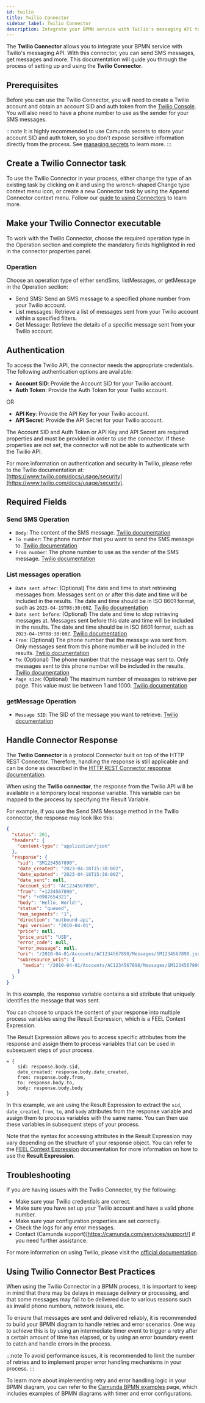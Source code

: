 ```yaml
---
id: twilio
title: Twilio Connector
sidebar_label: Twilio Connector
description: Integrate your BPMN service with Twilio's messaging API to send SMS messages, get messages, and more.
---
```


The **Twilio Connector** allows you to integrate your BPMN service with Twilio's messaging API. With this connector, you can send SMS messages, get messages and more. This documentation will guide you through the process of setting up and using the **Twilio Connector**.

## Prerequisites

Before you can use the Twilio Connector, you will need to create a Twilio account and obtain an account SID and auth token from the [Twilio Console](https://www.twilio.com/console). You will also need to have a phone number to use as the sender for your SMS messages.

:::note
It is highly recommended to use Camunda secrets to store your account SID and auth token, so you don't expose sensitive information directly from the process. See [managing secrets](https://docs.camunda.org/manual/latest/user-guide/process-engine/secrets/) to learn more.
:::

## Create a Twilio Connector task

To use the Twilio Connector in your process, either change the type of an existing task by clicking on it and using the wrench-shaped Change type context menu icon, or create a new Connector task by using the Append Connector context menu. Follow our [guide to using Connectors](https://docs.camunda.org/manual/latest/user-guide/process-engine/connectors/) to learn more.

## Make your Twilio Connector executable

To work with the Twilio Connector, choose the required operation type in the Operation section and complete the mandatory fields highlighted in red in the connector properties panel.

### Operation

Choose an operation type of either sendSms, listMessages, or getMessage in the Operation section:

- Send SMS: Send an SMS message to a specified phone number from your Twilio account.
- List messages: Retrieve a list of messages sent from your Twilio account within a specified filters.
- Get Message: Retrieve the details of a specific message sent from your Twilio account.

## Authentication

To access the Twilio API, the connector needs the appropriate credentials. The following authentication options are available:

- **Account SID**: Provide the Account SID for your Twilio account.
- **Auth Token**: Provide the Auth Token for your Twilio account.

OR

- **API Key**: Provide the API Key for your Twilio account.
- **API Secret**: Provide the API Secret for your Twilio account.

The Account SID and Auth Token or API Key and API Secret are required properties and must be provided in order to use the connector. If these properties are not set, the connector will not be able to authenticate with the Twilio API.

For more information on authentication and security in Twilio, please refer to the Twilio documentation at: [https://www.twilio.com/docs/usage/security](https://www.twilio.com/docs/usage/security).

## Required Fields

### Send SMS Operation

- `Body`: The content of the SMS message. [Twilio documentation](https://www.twilio.com/docs/sms/send-messages)
- `To number`: The phone number that you want to send the SMS message to. [Twilio documentation](https://www.twilio.com/docs/sms/send-messages)
- `From number`: The phone number to use as the sender of the SMS message. [Twilio documentation](https://www.twilio.com/docs/sms/send-messages)

### List messages operation

- `Date sent after`: (Optional) The date and time to start retrieving messages from. Messages sent on or after this date and time will be included in the results. The date and time should be in ISO 8601 format, such as `2023-04-19T08:30:00Z`. [Twilio documentation](https://www.twilio.com/docs/sms/message-resource#filter-by-date-sent)
- `Date sent before`: (Optional) The date and time to stop retrieving messages at. Messages sent before this date and time will be included in the results. The date and time should be in ISO 8601 format, such as `2023-04-19T08:30:00Z`. [Twilio documentation](https://www.twilio.com/docs/sms/message-resource#filter-by-date-sent)
- `From`: (Optional) The phone number that the message was sent from. Only messages sent from this phone number will be included in the results. [Twilio documentation](https://www.twilio.com/docs/sms/message-resource#list-get-filters)
- `To`: (Optional) The phone number that the message was sent to. Only messages sent to this phone number will be included in the results. [Twilio documentation](https://www.twilio.com/docs/sms/message-resource#list-get-filters)
- `Page size`: (Optional) The maximum number of messages to retrieve per page. This value must be between 1 and 1000. [Twilio documentation](https://www.twilio.com/docs/sms/message-resource#list-get-filters)

### getMessage Operation

- `Message SID`: The SID of the message you want to retrieve. [Twilio documentation](https://www.twilio.com/docs/sms/message-resource#get-a-message-resource)

## Handle Connector Response

The **Twilio Connector** is a protocol Connector built on top of the HTTP REST Connector. Therefore, handling the response is still applicable and can be done as described in the [HTTP REST Connector response documentation](./rest.md#response).

When using the **Twilio connector**, the response from the Twilio API will be available in a temporary local response variable. This variable can be mapped to the process by specifying the Result Variable.

For example, if you use the Send SMS Message method in the Twilio connector, the response may look like this:

```json
{
  "status": 201,
  "headers": {
    "content-type": "application/json"
  },
  "response": {
    "sid": "SM1234567890",
    "date_created": "2023-04-18T15:30:00Z",
    "date_updated": "2023-04-18T15:30:00Z",
    "date_sent": null,
    "account_sid": "AC1234567890",
    "from": "+1234567890",
    "to": "+0987654321",
    "body": "Hello, World!",
    "status": "queued",
    "num_segments": "1",
    "direction": "outbound-api",
    "api_version": "2010-04-01",
    "price": null,
    "price_unit": "USD",
    "error_code": null,
    "error_message": null,
    "uri": "/2010-04-01/Accounts/AC1234567890/Messages/SM1234567890.json",
    "subresource_uris": {
      "media": "/2010-04-01/Accounts/AC1234567890/Messages/SM1234567890/Media.json"
    }
  }
}
```

In this example, the response variable contains a sid attribute that uniquely identifies the message that was sent.

You can choose to unpack the content of your response into multiple process variables using the Result Expression, which is a FEEL Context Expression.

The Result Expression allows you to access specific attributes from the response and assign them to process variables that can be used in subsequent steps of your process.

```feel
= {
    sid: response.body.sid,
    date_created: response.body.date_created,
    from: response.body.from,
    to: response.body.to,
    body: response.body.body
}
```

In this example, we are using the Result Expression to extract the `sid`, `date_created`, `from`, `to`, and `body` attributes from the response variable and assign them to process variables with the same name. You can then use these variables in subsequent steps of your process.

Note that the syntax for accessing attributes in the Result Expression may vary depending on the structure of your response object. You can refer to the [FEEL Context Expression](/components/modeler/feel/language-guide/feel-context-expressions.md) documentation for more information on how to use the **Result Expression**.

## Troubleshooting

If you are having issues with the Twilio Connector, try the following:

- Make sure your Twilio credentials are correct.
- Make sure you have set up your Twilio account and have a valid phone number.
- Make sure your configuration properties are set correctly.
- Check the logs for any error messages.
- Contact (Camunda support)[https://camunda.com/services/support/] if you need further assistance.

For more information on using Twilio, please visit the [official documentation](https://www.twilio.com/docs).

## Using Twilio Connector Best Practices

When using the Twilio Connector in a BPMN process, it is important to keep in mind that there may be delays in message delivery or processing, and that some messages may fail to be delivered due to various reasons such as invalid phone numbers, network issues, etc.

To ensure that messages are sent and delivered reliably, it is recommended to build your BPMN diagram to handle retries and error scenarios. One way to achieve this is by using an intermediate timer event to trigger a retry after a certain amount of time has elapsed, or by using an error boundary event to catch and handle errors in the process.

:::note
To avoid performance issues, it is recommended to limit the number of retries and to implement proper error handling mechanisms in your process.
:::

To learn more about implementing retry and error handling logic in your BPMN diagram, you can refer to the [Camunda BPMN examples](https://camunda.com/bpmn/examples/) page, which includes examples of BPMN diagrams with timer and error configurations.
